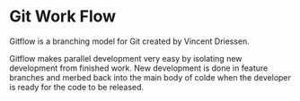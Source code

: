 # Git Work Flow 

Gitflow is a branching model for Git created by Vincent Driessen. 

Gitflow makes parallel development very easy by isolating new development from finished work. New development is done in feature branches and merbed back into the main body of colde when the developer is ready for the code to be released. 


